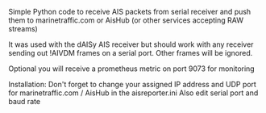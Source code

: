 Simple Python code to receive AIS packets from serial receiver and push them to marinetraffic.com or AisHub (or other services accepting RAW streams)

It was used with the dAISy AIS receiver but should work with any receiver sending out !AIVDM frames on a serial port.
Other frames will be ignored.

Optional you will receive a prometheus metric on port 9073 for monitoring

Installation:
Don't forget to change your assigned IP address and UDP port for marinetraffic.com / AisHub in the aisreporter.ini
Also edit serial port and baud rate


